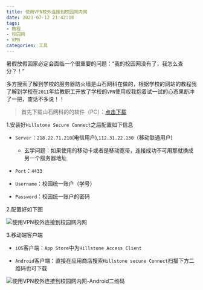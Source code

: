 ```yaml
---
title: 使用VPN校外连接到校园网内网
date: 2021-07-12 21:42:18
tags:
- 教程
- 校园网
- VPN
categories: 工具
---
```




暑假放假回家必定会面临一个很重要的问题：“我的校园网没有了，我怎么查分？！”

多方搜索了解到学校的服务器防火墙是山石网科在做的，根据学校的网站的教程我了解到学校在`2011`年给教职工开放了学校的`VPN`使用权我抱着试一试的心态果断冲了一把，废话不多说！！

<!--more-->

> 首先下载山石网科的的软件（PC）：[点击下载](https://nic.ahcme.edu.cn/downloads/scvpn.zip)

1.安装好`Hillstone Secure Connect`之后配置如下信息

* `Server`：`218.22.71.210`(电信用户),`112.31.22.130`（移动联通用户)
  * 玄学问题：如果使用的移动卡或者是移动宽带，连接成功不可用那就换成另一个服务器地址

* `Port`：`4433`
* `Username`：校园统一账户（学号）
* `Password`：校园统一账户的密码

2.配置好如下图

![使用VPN校外连接到校园网内网](https://raw.githubusercontent.com/PureKitS/hexo_pictures_source/main/%E4%BD%BF%E7%94%A8VPN%E6%A0%A1%E5%A4%96%E8%BF%9E%E6%8E%A5%E5%88%B0%E6%A0%A1%E5%9B%AD%E7%BD%91%E5%86%85%E7%BD%91.png)

3.移动端客户端

* `iOS`客户端：`App Store`中为`Hillstone Access Client`

* `Android`客户端：直接在应用商店搜索`Hillstone secure Connect`扫描下方二维码也可下载

![使用VPN校外连接到校园网内网-Android二维码](https://raw.githubusercontent.com/PureKitS/hexo_pictures_source/main/%E4%BD%BF%E7%94%A8VPN%E6%A0%A1%E5%A4%96%E8%BF%9E%E6%8E%A5%E5%88%B0%E6%A0%A1%E5%9B%AD%E7%BD%91%E5%86%85%E7%BD%91-Android%E4%BA%8C%E7%BB%B4%E7%A0%81.png)
